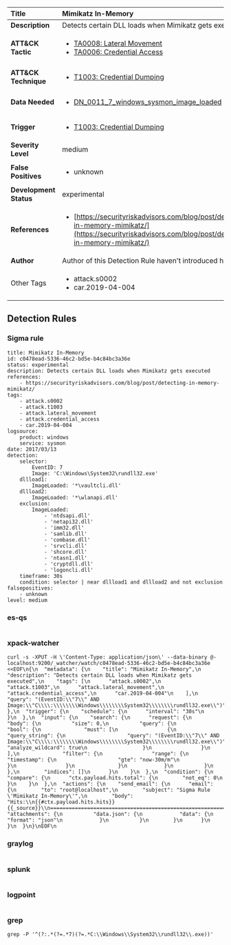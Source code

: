 | Title                    | Mimikatz In-Memory       |
|:-------------------------|:------------------|
| **Description**          | Detects certain DLL loads when Mimikatz gets executed |
| **ATT&amp;CK Tactic**    |  <ul><li>[TA0008: Lateral Movement](https://attack.mitre.org/tactics/TA0008)</li><li>[TA0006: Credential Access](https://attack.mitre.org/tactics/TA0006)</li></ul>  |
| **ATT&amp;CK Technique** | <ul><li>[T1003: Credential Dumping](https://attack.mitre.org/techniques/T1003)</li></ul>  |
| **Data Needed**          | <ul><li>[DN_0011_7_windows_sysmon_image_loaded](../Data_Needed/DN_0011_7_windows_sysmon_image_loaded.md)</li></ul>  |
| **Trigger**              | <ul><li>[T1003: Credential Dumping](../Triggers/T1003.md)</li></ul>  |
| **Severity Level**       | medium |
| **False Positives**      | <ul><li>unknown</li></ul>  |
| **Development Status**   | experimental |
| **References**           | <ul><li>[https://securityriskadvisors.com/blog/post/detecting-in-memory-mimikatz/](https://securityriskadvisors.com/blog/post/detecting-in-memory-mimikatz/)</li></ul>  |
| **Author**               |  Author of this Detection Rule haven't introduced himself  |
| Other Tags           | <ul><li>attack.s0002</li><li>car.2019-04-004</li></ul> | 

## Detection Rules

### Sigma rule

```
title: Mimikatz In-Memory
id: c0478ead-5336-46c2-bd5e-b4c84bc3a36e
status: experimental
description: Detects certain DLL loads when Mimikatz gets executed
references:
    - https://securityriskadvisors.com/blog/post/detecting-in-memory-mimikatz/
tags:
    - attack.s0002
    - attack.t1003
    - attack.lateral_movement
    - attack.credential_access
    - car.2019-04-004
logsource:
    product: windows
    service: sysmon
date: 2017/03/13
detection:
    selector:
        EventID: 7
        Image: 'C:\Windows\System32\rundll32.exe'
    dllload1:
        ImageLoaded: '*\vaultcli.dll'
    dllload2:
        ImageLoaded: '*\wlanapi.dll'
    exclusion:
        ImageLoaded:
            - 'ntdsapi.dll'
            - 'netapi32.dll'
            - 'imm32.dll'
            - 'samlib.dll'
            - 'combase.dll'
            - 'srvcli.dll'
            - 'shcore.dll'
            - 'ntasn1.dll'
            - 'cryptdll.dll'
            - 'logoncli.dll'
    timeframe: 30s
    condition: selector | near dllload1 and dllload2 and not exclusion
falsepositives:
    - unknown
level: medium

```





### es-qs
    
```

```


### xpack-watcher
    
```
curl -s -XPUT -H \'Content-Type: application/json\' --data-binary @- localhost:9200/_watcher/watch/c0478ead-5336-46c2-bd5e-b4c84bc3a36e <<EOF\n{\n  "metadata": {\n    "title": "Mimikatz In-Memory",\n    "description": "Detects certain DLL loads when Mimikatz gets executed",\n    "tags": [\n      "attack.s0002",\n      "attack.t1003",\n      "attack.lateral_movement",\n      "attack.credential_access",\n      "car.2019-04-004"\n    ],\n    "query": "(EventID:\\"7\\" AND Image:\\"C\\\\:\\\\\\\\Windows\\\\\\\\System32\\\\\\\\rundll32.exe\\")"\n  },\n  "trigger": {\n    "schedule": {\n      "interval": "30s"\n    }\n  },\n  "input": {\n    "search": {\n      "request": {\n        "body": {\n          "size": 0,\n          "query": {\n            "bool": {\n              "must": [\n                {\n                  "query_string": {\n                    "query": "(EventID:\\"7\\" AND Image:\\"C\\\\:\\\\\\\\Windows\\\\\\\\System32\\\\\\\\rundll32.exe\\")",\n                    "analyze_wildcard": true\n                  }\n                }\n              ],\n              "filter": {\n                "range": {\n                  "timestamp": {\n                    "gte": "now-30m/m"\n                  }\n                }\n              }\n            }\n          }\n        },\n        "indices": []\n      }\n    }\n  },\n  "condition": {\n    "compare": {\n      "ctx.payload.hits.total": {\n        "not_eq": 0\n      }\n    }\n  },\n  "actions": {\n    "send_email": {\n      "email": {\n        "to": "root@localhost",\n        "subject": "Sigma Rule \'Mimikatz In-Memory\'",\n        "body": "Hits:\\n{{#ctx.payload.hits.hits}}{{_source}}\\n================================================================================\\n{{/ctx.payload.hits.hits}}",\n        "attachments": {\n          "data.json": {\n            "data": {\n              "format": "json"\n            }\n          }\n        }\n      }\n    }\n  }\n}\nEOF\n
```


### graylog
    
```

```


### splunk
    
```

```


### logpoint
    
```

```


### grep
    
```
grep -P '^(?:.*(?=.*7)(?=.*C:\\Windows\\System32\\rundll32\\.exe))'
```




